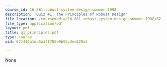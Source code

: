 ```yaml
---
course_id: 16-881-robust-system-design-summer-1998
description: 'Quiz #1: The Principles of Robust Design'
file_location: /coursemedia/16-881-robust-system-design-summer-1998/62f416a1ea6a14f785e9b93c3ee529a4_q1_principles.pdf
file_type: application/pdf
layout: pdf
title: q1_principles.pdf
type: course
uid: 62f416a1ea6a14f785e9b93c3ee529a4

---
```

None